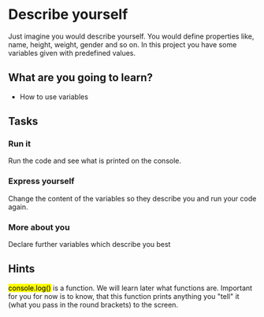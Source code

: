 # Describe yourself

Just imagine you would describe yourself. You would define properties like, name, height, weight, gender and so on. In this project you have some variables given with predefined values.


## What are you going to learn?

* How to use variables

## Tasks

### Run it
Run the code and see what is printed on the console.

### Express yourself
Change the content of the variables so they describe you and run your code again.

### More about you
Declare further variables which describe you best

## Hints
<mark>console.log()</mark> is a function. We will learn later what functions are. Important for you for now is to know, that this function prints anything you "tell" it (what you pass in the round brackets) to the screen.
